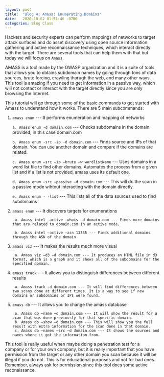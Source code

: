 ```yaml
---
layout: post
title:  "Blog 4: Amass: Enumerating Domains"
date:   2020-10-02 01:51:40 -0700
categories: Blog Class
---
```


Hackers and security experts can perform mappings of networks to target attack surfaces and do asset discovery using open source information gathering and active reconnaissance techniques, which interact directly with the target. There are several tools that can help them with that but today we will focus on `Amass`. 

AMASS is a tool made by the OWASP organization and it is a suite of tools that allows you to obtains subdomain names by going through tons of data sources, brute forcing, crawling thorugh the web, and many other ways. This tool is amazing if you need to get information in a passive way, which will not contact or interact with the target directly since you are only browsing the Internet.

This tutorial will go through some of the basic commands to get started with Amass to understand how it works. There are 5 main subcommands: 

   1. `amass enum` --- It performs enumeration and mapping of networks
   
         `a. Amass enum -d domain.com` --- Checks subdomains in the domain provided, in this case domain.com
           
         `b. Amass enum -src -ip -d domain.com` --- Finds source and IPs of that domain. You can use another domain and compare if the domains are related.
           
         `c. Amass enum –src –ip –brute –w wordlistName` --- Uses domains in a word list file to find other domains. Automates the process from a given list and if a list is not provided, amass uses its default one.
           
         `d. Amass enum –src –passive –d domain.com` --- This will do the scan in a passive mode wihtout interacting with the domain directly.
           
         `e. Amass enum - -list` --- This lists all of the data sources used to find subdomains
   
   2. `amass enum` --- It discovers targets for enumerations
   
           a. Amass intel –active –whois –d domain.com --- Finds more domains that are related to domain.com in an active mode.
         
           b. Amass intel –active –asn 13335 --- Finds additional domains through the ASN of the domain


   3. `amass viz` --- It makes the results much more visual
   
           a. Amass viz –d3 –d domain.com --- It produces an HTML file in d3 format, which is a graph and it shows all of the subdomains for the specified domain.

   
   4. `amass track` --- It allows you to distinguish differences between different results
   
           a. Amass track –d domain.com --- It will find differences between two scans done at different times. It is a way to see if new domains or subdomains or IPs were found.

   
   5. `amass db` --- It allows you to change the amass database
   
           a. Amass db –name –d domain.com --- It will show the result for a scan that was done previously for that specific domain.
           b. Amass db –show –d domain.com --- This will show you the full result with extra information for the scan done in that domain.
           c. Amass db –names –src –d domain.com --- It shows the sources and names where it got the information from.
           
This tool is really useful when maybe doing a penetration test for a company or for your own company, but it is really important that you have permission from the target or any other domain you scan because it will be illegal if you do not. This is for educational purposes and not for bad ones. Remember, always ask for permission since this tool does some active reconaissance.



   
   
   
   
